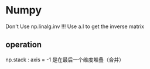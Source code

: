 # Numpy

Don't Use np.linalg.inv !!! Use a.I to get the inverse matrix

## operation

np.stack : axis = -1 是在最后一个维度堆叠（合并）